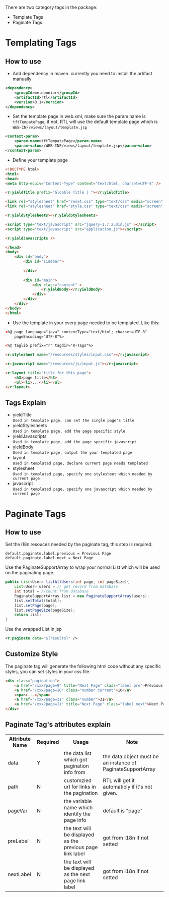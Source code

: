 There are two category tags in the package:

* Template Tags
* Paginate Tags

# Templating Tags

## How to use

* Add dependency in maven. currently you need to install the artifact manually
```xml
<dependency>
    <groupId>me.donnior</groupId>
    <artifactId>rtl</artifactId>
    <version>0.1</version>
</dependency>
```

* Set the template page in web.xml, make sure the param name is `tftTempatePage`; if not, RTL will use the default template page which is <code>WEB-INF/views/layout/template.jsp</code>
```xml
<context-param>
    <param-name>tftTempatePage</param-name>
    <param-value>/WEB-INF/views/layout/template.jsp</param-value>
</context-param>
```

* Define your template page
```html
<!DOCTYPE html>
<html>
<head>
<meta http-equiv="Content-Type" content="text/html; charset=UTF-8" />

<r:yieldTitle prefix="Gloable Title | "></r:yieldTitle>

<link rel="stylesheet" href="reset.css" type="text/css" media="screen" />
<link rel="stylesheet" href="style.css" type="text/css" media="screen" />

<r:yieldStylesheets></r:yieldStylesheets>

<script type="text/javascript" src="jquery-1.7.2.min.js" ></script>
<script type="text/javascript" src="application.js"></script>

<r:yieldJavascripts />

</head>
<body>
    <div id="body">
        <div id="sidebar">
                
        </div>
        
        <div id="main">
            <div class="content" >
                <r:yieldBody></r:yieldBody>
            </div>
        </div>
    </div>
</body>
</html>
```

* Use the template in your every page needed to be templated. Like this:
```html
<%@ page language="java" contentType="text/html; charset=UTF-8"
    pageEncoding="UTF-8"%>

<%@ taglib prefix="r" tagdir="R-Tags"%>

<r:stylesheet name="/resources/styles/input.css"></r:javascript>

<r:javascript name="/resources/js/input.js"></r:javascript>

<r:layout title="title for this page">
    <h3>page title</h3>
    <ul><li>...</li></ul>   
</r:layout>
```

## Tags Explain

* yieldTitle       
    `Used in template page, can set the single page's title`
* yieldStylesheets  
    `Used in template page, add the page specific style`
* yieldJavascripts  
    `Used in template page, add the page specific javascript`
* yieldBody  
    `Used in template page, output the your templated page`
* layout  
    `Used in templated page, declare current page needs templated`
* stylesheet  
    `Used in templated page, specify one stylesheet which needed by current page`
* javascript  
    `Used in templated page, specify one javascript which needed by current page`

# Paginate Tags  

## How to use

Set the i18n resouces needed by the paginate tag, this step is required.

    default.paginate.label.previous = Previous Page
    default.paginate.label.next = Next Page

Use the PaginateSupportArray to wrap your normal List which will be used on the paginating page.
```java
public List<User> listAllUsers(int page, int pageSize){
    List<User> users = // get record from database
    int total = //count from database
    PaginateSupportArray list = new PaginateSupportArray(users);
    list.setTotal(total);
    list.setPage(page);
    list.setPageSize(pageSize);
    return list;
}
```

Use the wrapped List in jsp
```xml
<r:paginate data="${results}" />
```

## Customize Style

The paginate tag will generate the following html code without any specific styles, you can set styles in your css file.
```html
<div class="pagination">
    <a href="/xxx?page=9" title="Next Page" class="label pre">Previous Page</a>
    <a href="/xxx?page=10" class="number current">10</a>  
    <span>...</span>
    <a href="/xxx?page=31" class="number">31</a>
    <a href="/xxx?page=11" title="Next Page" class="label next">Next Page</a>
</div>
```

## Paginate Tag's attributes explain

<table>
    <tr>
        <th>Attribute Name</th><th>Required</th><th>Usage</th><th>Note</th>
    </tr>
    <tr><td>data</td><td>Y</td><td>the data list which got pagination info from</td><td>the data object must be an instance of PaginateSupportArray</td></tr>
    <tr><td>path</td><td>N</td><td>customzied url for links in the pagination</td><td>RTL will get it automaticly if it's not given.</td></tr>
    <tr><td>pageVar</td><td>N</td><td>the variable name which identify the page info</td><td>default is "page"</td></tr>
    <tr><td>preLabel</td><td>N</td><td>the text will be displayed as the previous page link label</td><td>got from i18n if not setted</td></tr>
    <tr><td>nextLabel</td><td>N</td><td>the text will be displayed as the next page link label</td><td>got from i18n if not setted</td></tr>
</table>

